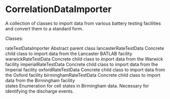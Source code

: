 # CorrelationDataImporter

A collection of classes to import data from various battery testing facilities
and convert them to a standard form.

Classes:

rateTestDataImporter        Abstract parent class
lancasterRateTestData       Concrete child class to import data from the Lancaster BATLAB facility
warwickRateTestData         Concrete child class to import data from the Warwick facility
imperialRateTestData        Concrete child class to import data from the Imperial facility
oxfordRateTestData          Concrete child class to import data from the Oxford facility
birminghamRateTestData      Concrete child class to import data from the Birmingham facility  
states                      Enumeration for cell states in Birmingham data. Necessary for identifying
                            the discharge events.